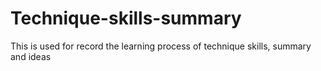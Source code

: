 # Technique-skills-summary
This is used for record the learning process of technique skills, summary and ideas
